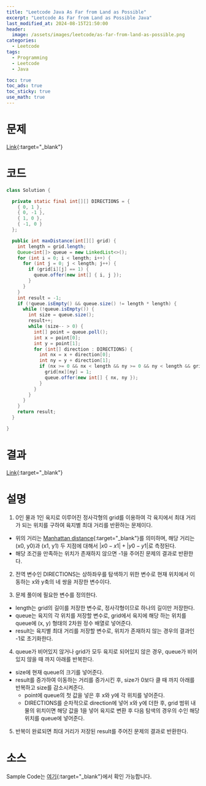 ```yaml
---
title: "Leetcode Java As Far from Land as Possible"
excerpt: "Leetcode As Far from Land as Possible Java"
last_modified_at: 2024-08-15T21:50:00
header:
  image: /assets/images/leetcode/as-far-from-land-as-possible.png
categories:
  - Leetcode
tags:
  - Programming
  - Leetcode
  - Java

toc: true
toc_ads: true
toc_sticky: true
use_math: true
---
```

# 문제
[Link](https://leetcode.com/problems/as-far-from-land-as-possible/){:target="_blank"}

# 코드
```java
class Solution {

  private static final int[][] DIRECTIONS = {
    { 0, 1 },
    { 0, -1 },
    { 1, 0 },
    { -1, 0 }
  };

  public int maxDistance(int[][] grid) {
    int length = grid.length;
    Queue<int[]> queue = new LinkedList<>();
    for (int i = 0; i < length; i++) {
      for (int j = 0; j < length; j++) {
        if (grid[i][j] == 1) {
          queue.offer(new int[] { i, j });
        }
      }
    }
    int result = -1;
    if (!queue.isEmpty() && queue.size() != length * length) {
      while (!queue.isEmpty()) {
        int size = queue.size();
        result++;
        while (size-- > 0) {
          int[] point = queue.poll();
          int x = point[0];
          int y = point[1];
          for (int[] direction : DIRECTIONS) {
            int nx = x + direction[0];
            int ny = y + direction[1];
            if (nx >= 0 && nx < length && ny >= 0 && ny < length && grid[nx][ny] == 0) {
              grid[nx][ny] = 1;
              queue.offer(new int[] { nx, ny });
            }
          }
        }
      }
    }
    return result;
  }

}
```

# 결과
[Link](https://leetcode.com/problems/as-far-from-land-as-possible/submissions/1356558984/){:target="_blank"}

# 설명
1. 0인 물과 1인 육지로 이루어진 정사각형의 grid를 이용하여 각 육지에서 최대 거리가 되는 위치를 구하여 육지별 최대 거리를 반환하는 문제이다.
- 위의 거리는 [Manhattan distance](https://en.wikipedia.org/wiki/Taxicab_geometry){:target="_blank"}를 의미하며, 해당 거리는 (x0, y0)과 (x1, y1) 두 지점에 대해서 $|x0 - x1| + |y0 - y1|$로 측정된다.
- 해당 조건을 만족하는 위치가 존재하지 않으면 -1을 주어진 문제의 결과로 반환한다.

2. 전역 변수인 DIRECTIONS는 상하좌우를 탐색하기 위한 변수로 현재 위치에서 이동하는 x와 y축의 네 쌍을 저장한 변수이다.

3. 문제 풀이에 필요한 변수를 정의한다.
- length는 grid의 길이를 저장한 변수로, 정사각형이므로 하나의 길이만 저장한다.
- queue는 육지의 각 위치를 저장할 변수로, grid에서 육지에 해당 하는 위치를 queue에 (x, y) 형태의 2차원 정수 배열로 넣어준다.
- result는 육지별 최대 거리를 저장할 변수로, 위치가 존재하지 않는 경우의 결과인 -1로 초기화한다.

4. queue가 비어있지 않거나 grid가 모두 육지로 되어있지 않은 경우, queue가 비어있지 않을 때 까지 아래를 반복한다.
- size에 현재 queue의 크기를 넣어준다.
- result를 증가하여 이동하는 거리를 증가시킨 후, size가 0보다 클 때 까지 아래를 반복하고 size를 감소시켜준다.
  - point에 queue의 첫 값을 넣은 후 x와 y에 각 위치를 넣어준다.
  - DIRECTIONS를 순차적으로 direction에 넣어 x와 y에 더한 후, grid 범위 내 물의 위치이면 해당 값을 1을 넣어 육지로 변환 후 다음 탐색의 경우의 수인 해당 위치를 queue에 넣어준다.

5. 반복이 완료되면 최대 거리가 저장된 result를 주어진 문제의 결과로 반환한다.

# 소스
Sample Code는 [여기](https://github.com/GracefulSoul/leetcode/blob/master/src/main/java/gracefulsoul/problems/AsFarFromLandAsPossible.java){:target="_blank"}에서 확인 가능합니다.